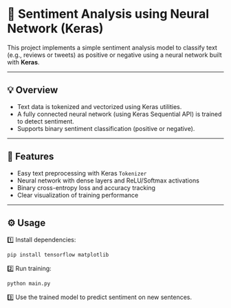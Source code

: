 # 📝 Sentiment Analysis using Neural Network (Keras)

This project implements a simple sentiment analysis model to classify text (e.g., reviews or tweets) as positive or negative using a neural network built with **Keras**.

---

## 💡 Overview

- Text data is tokenized and vectorized using Keras utilities.
- A fully connected neural network (using Keras Sequential API) is trained to detect sentiment.
- Supports binary sentiment classification (positive or negative).

---

## 🚀 Features

- Easy text preprocessing with Keras `Tokenizer`
- Neural network with dense layers and ReLU/Softmax activations
- Binary cross-entropy loss and accuracy tracking
- Clear visualization of training performance

---

## ⚙️ Usage

1️⃣ Install dependencies:

```bash
pip install tensorflow matplotlib
```
2️⃣ Run training:

```bash
python main.py
```
3️⃣ Use the trained model to predict sentiment on new sentences.
